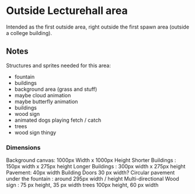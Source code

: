 # Outside Lecturehall area

Intended as the first outside area, right outside the first spawn area (outside a college building). 

## Notes

Structures and sprites needed for this area: 

- fountain
- buildings 
- background area (grass and stuff)
- maybe cloud animation
- maybe butterfly animation 
- buildings
- wood sign
- animated dogs playing fetch / catch 
- trees 
- wood sign thingy 

### Dimensions

Background canvas: 1000px Width x 1000px Height
Shorter Buildings : 150px width  x 275px height
Longer Buildings : 300px width  x 275px height
Pavement: 40px width 
Building Doors 30 px width? 
Circular pavement under the fountain : around 295px width / height
Multi-directional Wood sign : 75 px height, 35 px width
trees 100px height, 60 px width